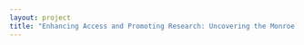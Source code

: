 ```yaml
--- 
layout: project 
title: "Enhancing Access and Promoting Research: Uncovering the Monroe Library's Hidden Social and Environmental Justice Collections" 
---
```



